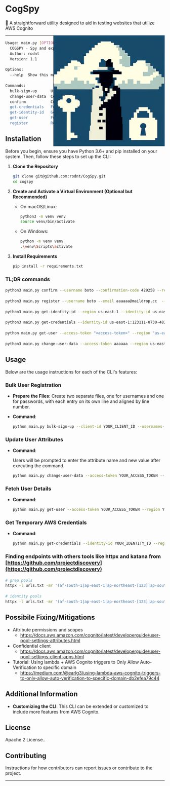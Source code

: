 # CogSpy

🔑 A straightforward utility designed to aid in testing websites that utilize AWS Cognito


<img align="right" src="cogspy.png" height="350" alt="cogpsy">

---

```bash
Usage: main.py [OPTIONS] COMMAND [ARGS]...
  COGSPY - Spy and exploit some aws cognito missconfigurations.
  Author: rodnt
  Version: 1.1

Options:
  --help  Show this message and exit.

Commands:
  bulk-sign-up      User enumeration OR DOS (block new users access) -...
  change-user-data  Command to update user data in Amazon Cognito.
  confirm           Confirm a user's account with the provided...
  get-credentials   Fetch temporary AWS credentials for a given identity ID.
  get-identity-id   Generate an identity ID for the given identity pool.
  get-user          Fetch user details from Amazon Cognito using an...
  register          Register a new user in AWS Cognito.

```



## Installation

Before you begin, ensure you have Python 3.6+ and pip installed on your system. Then, follow these steps to set up the CLI:

1. **Clone the Repository**

   ```bash
   git clone git@github.com:rodnt/CogSpy.git
   cd cogspy
   ```

2. **Create and Activate a Virtual Environment (Optional but Recommended)**

   - On macOS/Linux:
     ```bash
     python3 -m venv venv
     source venv/bin/activate
     ```
   - On Windows:
     ```bash
     python -m venv venv
     .\venv\Scripts\activate
     ```

3. **Install Requirements**

   ```bash
   pip install -r requirements.txt
   ```

### TL;DR commands

```bash
python3 main.py confirm --username boto --confirmation-code 429258 --region us-east-1 --client-id 4t1231db5asd3jcrco5 # confirm user creation

python3 main.py register --username boto --email aaaaaa@maildrop.cc  --password Pentest --region us-east-1 --client-id 4tl12o1sa121125121212 # create user

python3 main.py get-identity-id --region us-east-1 --identity-id us-east-1:123111-0730-4829-9ee0-g123fs1a # get identity id

python3 main.py get-credentials --identity-id us-east-1:123111-0730-4829-9ee0-g123fs1a --region "us-east-1" # get temporary credentials

python main.py get-user --access-token "<access-token>" --region "us-east-1" # get user information tokens

python3 main.py change-user-data --access-token aaaaaa --region us-east-1 # change user data ( Attack cenario, update email attribute before verification )
```

## Usage

Below are the usage instructions for each of the CLI's features:

### Bulk User Registration

- **Prepare the Files**: Create two separate files, one for usernames and one for passwords, with each entry on its own line and aligned by line number.

- **Command**:
  
  ```bash
  python main.py bulk-sign-up --client-id YOUR_CLIENT_ID --usernames-file /path/to/usernames.txt --passwords-file /path/to/passwords.txt --region YOUR_AWS_REGION
  ```

### Update User Attributes

- **Command**:
  
  Users will be prompted to enter the attribute name and new value after executing the command.
  
  ```bash
  python main.py change-user-data --access-token YOUR_ACCESS_TOKEN --region YOUR_AWS_REGION
  ```

### Fetch User Details

- **Command**:
  
  ```bash
  python main.py get-user --access-token YOUR_ACCESS_TOKEN --region YOUR_AWS_REGION
  ```

### Get Temporary AWS Credentials

- **Command**:
  
  ```bash
  python main.py get-credentials --identity-id YOUR_IDENTITY_ID --region YOUR_AWS_REGION
  ```
### Finding endpoints with others tools like httpx and katana from [https://github.com/projectdiscovery](https://github.com/projectdiscovery)

```bash
# grep pools
httpx -l urls.txt -mr '(af-south-1|ap-east-1|ap-northeast-[123]|ap-south-[12]|ap-southeast-[1234]|ca-central-1|ca-west-1|cn-north-[1]|cn-northwest-1|eu-central-[12]|eu-north-1|eu-south-[12]|eu-west-[123]|il-central-1|me-central-1|me-south-1|sa-east-1|us-east-[12]|us-gov-east-1|us-gov-west-1|us-west-[12])_[a-zA-Z0-9]+'

# identity pools
httpx -l urls.txt -mr '(af-south-1|ap-east-1|ap-northeast-[123]|ap-south-[12]|ap-southeast-[1234]|ca-central-1|ca-west-1|cn-north-1|cn-northwest-1|eu-central-[12]|eu-north-1|eu-south-[12]|eu-west-[123]|il-central-1|me-central-1|me-south-1|sa-east-1|us-east-[12]|us-gov-east-1|us-gov-west-1|us-west-[12]):[a-f0-9]{8}-[a-f0-9]{4}-[a-f0-9]{4}-[a-f0-9]{4}-[a-f0-9]{12}'
```

## Possibile Fixing/Mitigations
- Attribute permissions and scopes
  - https://docs.aws.amazon.com/cognito/latest/developerguide/user-pool-settings-attributes.html
- Confidential client
  - https://docs.aws.amazon.com/cognito/latest/developerguide/user-pool-settings-client-apps.html
- Tutorial: Using lambda + AWS Cognito triggers to Only Allow Auto-Verification to specific domain
  - https://medium.com/@earlg3/using-lambda-aws-cognito-triggers-to-only-allow-auto-verification-to-specific-domain-db2efea79c44


## Additional Information

- **Customizing the CLI**: This CLI can be extended or customized to include more features from AWS Cognito.

## License

Apache 2 License.. 

## Contributing

Instructions for how contributors can report issues or contribute to the project.

---
